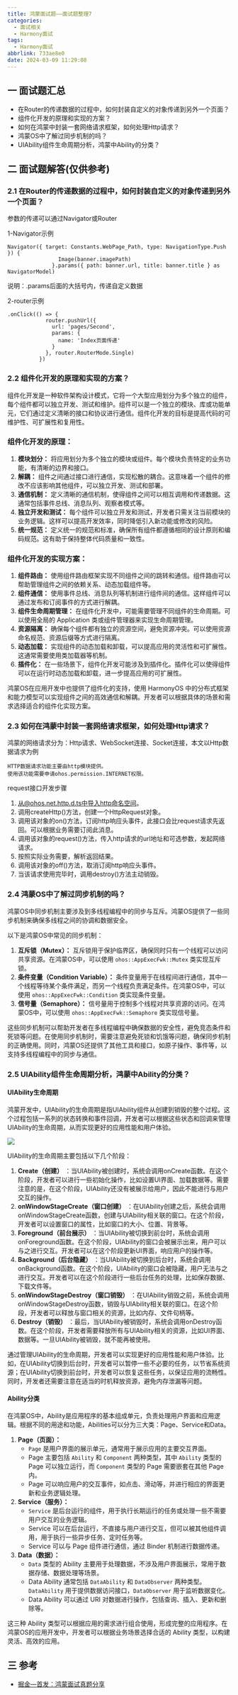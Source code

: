 ```yaml
---
title: 鸿蒙面试题——面试题整理7
categories:
  - 面试相关
  - Harmony面试
tags:
  - Harmony面试
abbrlink: 733ae8e0
date: 2024-03-09 11:29:08
---
```

## 一 面试题汇总

* 在Router的传递数据的过程中，如何封装自定义的对象传递到另外一个页面？
* 组件化开发的原理和实现的方案？
* 如何在鸿蒙中封装一套网络请求框架，如何处理Http请求？
* 鸿蒙OS中了解过同步机制的吗？
* UIAbility组件生命周期分析，鸿蒙中Ability的分类？

<!--more-->

## 二 面试题解答(仅供参考)

### 2.1 在Router的传递数据的过程中，如何封装自定义的对象传递到另外一个页面？

参数的传递可以通过Navigator或Router

1-Navigator示例

```
Navigator({ target: Constants.WebPage_Path, type: NavigationType.Push }) {
                Image(banner.imagePath)
              }.params({ path: banner.url, title: banner.title } as NavigatorModel)
```

说明：.params后面的大括号内，传递自定义数据

2-router示例

```
.onClick(() => {
            router.pushUrl({
              url: 'pages/Second',
              params: {
                name: 'Index页面传递'
              }
            }, router.RouterMode.Single)
          })
```

### 2.2 组件化开发的原理和实现的方案？

组件化开发是一种软件架构设计模式，它将一个大型应用划分为多个独立的组件，每个组件都可以独立开发、测试和维护。组件可以是一个独立的模块、库或功能单元，它们通过定义清晰的接口和协议进行通信。组件化开发的目标是提高代码的可维护性、可扩展性和复用性。

### 组件化开发的原理：

1. **模块划分：** 将应用划分为多个独立的模块或组件。每个模块负责特定的业务功能，有清晰的边界和接口。
2. **解耦：** 组件之间通过接口进行通信，实现松散的耦合。这意味着一个组件的修改不应该影响其他组件，可以独立开发、测试和部署。
3. **通信机制：** 定义清晰的通信机制，使得组件之间可以相互调用和传递数据。这通常包括事件总线、消息队列、观察者模式等。
4. **独立开发和测试：** 每个组件可以独立开发和测试，开发者只需关注当前模块的业务逻辑。这样可以提高开发效率，同时降低引入新功能或修改的风险。
5. **统一规范：** 定义统一的规范和标准，确保所有组件都遵循相同的设计原则和编码规范。这有助于保持整体代码质量和一致性。

### 组件化开发的实现方案：

1. **组件路由：** 使用组件路由框架实现不同组件之间的跳转和通信。组件路由可以帮助管理组件之间的依赖关系、动态加载组件等。
2. **组件通信：** 使用事件总线、消息队列等机制进行组件间的通信。这样组件可以通过发布和订阅事件的方式进行解耦。
3. **组件生命周期管理：** 在组件化开发中，可能需要管理不同组件的生命周期。可以使用全局的 Application 类或组件管理器来实现生命周期管理。
4. **资源隔离：** 确保每个组件都有独立的资源空间，避免资源冲突。可以使用资源命名规范、资源后缀等方式进行隔离。
5. **动态加载：** 实现组件的动态加载和卸载，可以提高应用的灵活性和可扩展性。这通常需要使用类加载器等机制。
6. **插件化：** 在一些场景下，组件化开发可能涉及到插件化。插件化可以使得组件可以在运行时动态加载和卸载，进一步提高应用的可扩展性。

鸿蒙OS在应用开发中也提供了组件化的支持，使用 HarmonyOS 中的分布式框架和能力模型可以实现组件之间的高效通信和解耦。开发者可以根据具体的场景和需求选择适合的组件化实现方案。

### 2.3 如何在鸿蒙中封装一套网络请求框架，如何处理Http请求？

鸿蒙的网络请求分为：Http请求、WebSocket连接、Socket连接，本文以Http数据请求为例

```
HTTP数据请求功能主要由http模块提供。
使用该功能需要申请ohos.permission.INTERNET权限。
```

request接口开发步骤

1. 从@ohos.net.http.d.ts中导入http命名空间。
2. 调用createHttp()方法，创建一个HttpRequest对象。
3. 调用该对象的on()方法，订阅http响应头事件，此接口会比request请求先返回。可以根据业务需要订阅此消息。
4. 调用该对象的request()方法，传入http请求的url地址和可选参数，发起网络请求。
5. 按照实际业务需要，解析返回结果。
6. 调用该对象的off()方法，取消订阅http响应头事件。
7. 当该请求使用完毕时，调用destroy()方法主动销毁。

### 2.4 鸿蒙OS中了解过同步机制的吗？

鸿蒙OS中同步机制主要涉及到多线程编程中的同步与互斥。鸿蒙OS提供了一些同步机制来确保多线程之间的协调和数据安全。

以下是鸿蒙OS中常见的同步机制：

1. **互斥锁（Mutex）：** 互斥锁用于保护临界区，确保同时只有一个线程可以访问共享资源。在鸿蒙OS中，可以使用 `ohos::AppExecFwk::Mutex` 类实现互斥锁。
2. **条件变量（Condition Variable）：** 条件变量用于在线程间进行通信，其中一个线程等待某个条件满足，而另一个线程负责满足条件。在鸿蒙OS中，可以使用 `ohos::AppExecFwk::Condition` 类实现条件变量。
3. **信号量（Semaphore）：** 信号量用于控制多个线程对共享资源的访问。在鸿蒙OS中，可以使用 `ohos::AppExecFwk::Semaphore` 类实现信号量。

这些同步机制可以帮助开发者在多线程编程中确保数据的安全性，避免竞态条件和死锁等问题。在使用同步机制时，需要注意避免死锁和饥饿等问题，确保同步机制的正确使用。同时，鸿蒙OS还提供了其他工具和接口，如原子操作、事件等，以支持多线程编程中的同步与通信。

### 2.5 UIAbility组件生命周期分析，鸿蒙中Ability的分类？

#### UIAbility生命周期

鸿蒙开发中，UIAbility的生命周期是指UIAbility组件从创建到销毁的整个过程。这个过程包括一系列的状态转换和事件回调，开发者可以根据这些状态和回调来管理UIAbility的生命周期，从而实现更好的应用性能和用户体验。

![][1]

UIAbility的生命周期主要包括以下几个阶段：

1. **Create（创建）** ：当UIAbility被创建时，系统会调用onCreate函数。在这个阶段，开发者可以进行一些初始化操作，比如设置UI界面、加载数据等。需要注意的是，在这个阶段，UIAbility还没有被展示给用户，因此不能进行与用户交互的操作。
2. **onWindowStageCreate（窗口创建）** ：在UIAbility创建之后，系统会调用onWindowStageCreate函数，创建与UIAbility相关联的窗口。在这个阶段，开发者可以设置窗口的属性，比如窗口的大小、位置、背景等。
3. **Foreground（前台展示）** ：当UIAbility被切换到前台时，系统会调用onForeground函数。在这个阶段，UIAbility的窗口会被展示出来，用户可以与之进行交互。开发者可以在这个阶段更新UI界面，响应用户的操作等。
4. **Background（后台隐藏）** ：当UIAbility被切换到后台时，系统会调用onBackground函数。在这个阶段，UIAbility的窗口会被隐藏，用户无法与之进行交互。开发者可以在这个阶段进行一些后台任务的处理，比如保存数据、下载文件等。
5. **onWindowStageDestroy（窗口销毁）** ：在UIAbility销毁之前，系统会调用onWindowStageDestroy函数，销毁与UIAbility相关联的窗口。在这个阶段，开发者可以释放与窗口相关的资源，比如内存、文件句柄等。
6. **Destroy（销毁）** ：最后，当UIAbility被销毁时，系统会调用onDestroy函数。在这个阶段，开发者需要释放所有与UIAbility相关的资源，比如UI界面、数据等。一旦UIAbility被销毁，就不能再被使用。

通过管理UIAbility的生命周期，开发者可以实现更好的应用性能和用户体验。比如，在UIAbility切换到后台时，开发者可以暂停一些不必要的任务，以节省系统资源；在UIAbility切换到前台时，开发者可以恢复这些任务，以保证应用的流畅性。同时，开发者还需要注意在适当的时机释放资源，避免内存泄漏等问题。

#### Ability分类

在鸿蒙OS中，Ability是应用程序的基本组成单元，负责处理用户界面和应用逻辑。根据不同的用途和功能，Abilities可以分为三大类：Page、Service和Data。

1. **Page（页面）：**
   - `Page` 是用户界面的展示单元，通常用于展示应用的主要交互界面。
   - Page 主要包括 `Ability` 和 `Component` 两种类型，其中 `Ability` 类型的 Page 可以独立运行，而 `Component` 类型的 Page 需要嵌套在其他 Page 内。
   - Page 可以响应用户的交互事件，如点击、滑动等，并进行相应的界面更新和业务逻辑处理。
2. **Service（服务）：**
   - `Service` 是后台运行的组件，用于执行长期运行的任务或处理一些不需要用户交互的业务逻辑。
   - Service 可以在后台运行，不直接与用户进行交互，但可以被其他组件调用，用于执行一些异步任务、定时任务等。
   - Service 可以与 Page 组件进行通信，通过 Binder 机制进行数据传递。
3. **Data（数据）：**
   - `Data` 类型的 Ability 主要用于处理数据，不涉及用户界面展示，常用于数据存储、数据处理等场景。
   - Data Ability 通常包括 `DataAbility` 和 `DataObserver` 两种类型。`DataAbility` 用于提供数据访问接口，`DataObserver` 用于监听数据变化。
   - Data Ability 可以通过 URI 对数据进行操作，包括查询、插入、更新和删除等。

这三种 Ability 类型可以根据应用的需求进行组合使用，形成完整的应用程序。在鸿蒙OS的应用开发中，开发者可以根据业务场景选择合适的 Ability 类型，以构建灵活、高效的应用。

## 三 参考

* [掘金—首发：鸿蒙面试真题分享](https://juejin.cn/post/7343569488745299977)



[1]: https://jsd.onmicrosoft.cn/gh/PGzxc/CDN/blog-harmony/harmony-interview-3-uiability-life.png